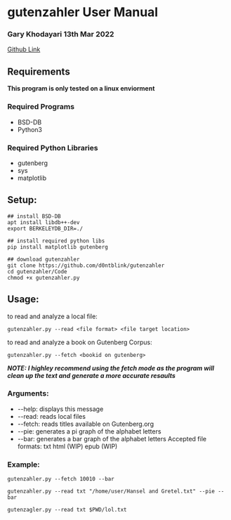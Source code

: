 # gutenzahler User Manual
### Gary Khodayari 13th Mar 2022

[Github Link](https://github.com/d0ntblink/gutenzahler)

## Requirements

**This program is only tested on a linux enviorment**

### Required Programs

* BSD-DB
* Python3

### Required Python Libraries

* gutenberg
* sys
* matplotlib

## Setup:

```
## install BSD-DB
apt install libdb++-dev
export BERKELEYDB_DIR=./

## install required python libs
pip install matplotlib gutenberg

## download gutenzahler
git clone https://github.com/d0ntblink/gutenzahler
cd gutenzahler/Code
chmod +x gutenzahler.py
```

## Usage:
to read and analyze a local file:

`gutenzahler.py --read <file format> <file target location>`

to read and analyze a book on Gutenberg Corpus:

`gutenzahler.py --fetch <bookid on gutenberg>`

***NOTE: I highley recommend using the fetch mode as the program will clean up the text and generate a more accurate resaults***

### Arguments:
*    --help: displays this message
*    --read: reads local files
*    --fetch: reads titles available on Gutenberg.org
*    --pie:  generates a pi graph of the alphabet letters
*    --bar: generates a bar graph of the alphabet letters
Accepted file formats:
    txt
    html (WIP)
    epub (WIP)

### Example:

`gutenzahler.py --fetch 10010 --bar`

`gutenzahler.py --read txt "/home/user/Hansel and Gretel.txt" --pie --bar`

`gutenzagler.py --read txt $PWD/lol.txt`